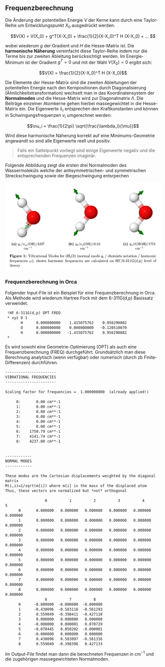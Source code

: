 <script>
MathJax = {
  tex: {
    inlineMath: [['$', '$'], ['\\(', '\\)']]
  }
};
</script>
<script src="https://cdn.jsdelivr.net/npm/mathjax@3/es5/tex-chtml.js"></script>

## Frequenzberechnung

Die Änderung der potentiellen Energie $V$ der Kerne kann durch eine Taylor-Reihe um Entwicklungspunkt $X_0$ ausgedrückt werden:

$$V(X) = V(X_0) + g^T(X-X_0) + \frac{1}{2}(X-X_0)^T H (X-X_0) + ... $$

wobei wiederum $g$ der Gradient und $H$ die Hesse-Matrix ist. Die **harmonische Näherung** vereinfacht diese Taylor-Reihe indem nur die Terme bis zur zweiten Ableitung berücksichtigt werden. Im Energie-Minimum ist der Gradient $g^T=0$ und mit der Wahl $V(X_0)=0$ ergibt sich:

$$V(X) = \frac{1}{2}(X-X_0)^T H (X-X_0)$$

Die Elemente der Hesse-Matrix sind die zweiten Ableitungen der potentiellen Energie nach den Kernpositionen durch Diagonalisierung (Ähnlichkeitstransformation) wechselt man in das Koordinatensystem der **Normalmoden** und die Hesse-Matrix wird zur Diagonalmatrix $\Lambda$. Die Beiträge einzelner Atomkerne gehen hierbei massegewichtet in die Hesse-Matrix ein. Die Eigenwerte $\lambda_i$ entsprechen den Kraftkonstanten und können in Schwingungsfrequenzen $\nu_i$ umgerechnet werden:

$$\nu_i = \frac{1}{2\pi} \sqrt{\frac{\lambda_i}{\mu}}$$

Wird diese harmonische Näherung korrekt auf eine Minimums-Geometrie angewandt so sind alle Eigenwerte reell und positiv. 

> Falls ein Sattelpunkt vorliegt sind einige Eigenwerte negativ und die entsprechenden Frequenzen imaginär.

Folgende Abbildung zeigt die ersten drei Normalmoden des Wassermoleküls welche der antisymmetrischen- und symmetrischen Streckschwingung sowie der Biegeschwingung entsrpechen

![Normalmoden des Wassermoleküls](figures/normalmoden_wasser.png)

### Frequenzberechnung in Orca

Folgender Input-File ist ein Beispiel für eine Frequenzberechnung in Orca. Als Methode wird wiederum Hartree Fock mit dem 6-311G(d,p) Basissatz verwendet. 

```text
 !HF 6-311G(d,p) OPT FREQ
 * xyz 0 1
       H      0.000000000    1.415075762    0.956290882
       O      0.000000000    0.000000000   -0.120510070
       H      0.000000000   -1.415075762    0.956290882
 *
```
Es wird sowohl eine Geometrie-Optimierung (OPT) als auch eine Frequenzberechnung (FREQ) durchgeführt. Grundsätzlich man diese Berechnung analytisch (wenn verfügbar) oder numerisch (durch zb Finite-Differenzen) durchführen. 

```text
-----------------------
VIBRATIONAL FREQUENCIES
-----------------------

Scaling factor for frequencies =  1.000000000  (already applied!)

     0:       0.00 cm**-1
     1:       0.00 cm**-1
     2:       0.00 cm**-1
     3:       0.00 cm**-1
     4:       0.00 cm**-1
     5:       0.00 cm**-1
     6:    1750.79 cm**-1
     7:    4141.74 cm**-1
     8:    4237.00 cm**-1


------------
NORMAL MODES
------------

These modes are the Cartesian displacements weighted by the diagonal matrix
M(i,i)=1/sqrt(m[i]) where m[i] is the mass of the displaced atom
Thus, these vectors are normalized but *not* orthogonal

                  0          1          2          3          4          5    
      0       0.000000   0.000000   0.000000   0.000000   0.000000   0.000000
      1       0.000000   0.000000   0.000000   0.000000   0.000000   0.000000
      2       0.000000   0.000000   0.000000   0.000000   0.000000   0.000000
      3       0.000000   0.000000   0.000000   0.000000   0.000000   0.000000
      4       0.000000   0.000000   0.000000   0.000000   0.000000   0.000000
      5       0.000000   0.000000   0.000000   0.000000   0.000000   0.000000
      6       0.000000   0.000000   0.000000   0.000000   0.000000   0.000000
      7       0.000000   0.000000   0.000000   0.000000   0.000000   0.000000
      8       0.000000   0.000000   0.000000   0.000000   0.000000   0.000000
                  6          7          8    
      0      -0.000000  -0.000000  -0.000000
      1      -0.430096  -0.583118  -0.561293
      2       0.559049  -0.398411  -0.427118
      3       0.000000   0.000000   0.000000
      4      -0.000000   0.000001   0.070729
      5      -0.070445   0.050202  -0.000001
      6      -0.000000   0.000000   0.000000
      7       0.430096   0.583097  -0.561316
      8       0.559049  -0.398396   0.427133
```
Im Output-File findet man dann die berechneten Frequenzen in cm$^{-1}$ und die zugehörigen massegewichteten Normalmoden.